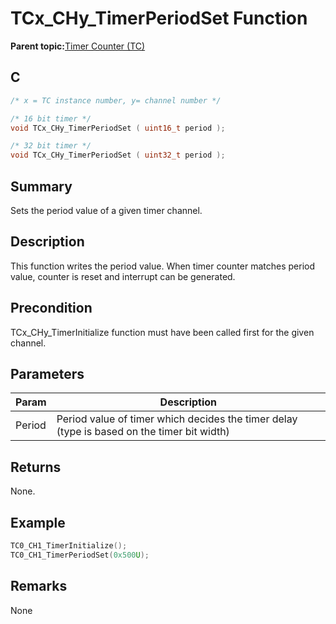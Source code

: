 # TCx\_CHy\_TimerPeriodSet Function

**Parent topic:**[Timer Counter \(TC\)](GUID-B7C79854-BBCD-49B3-9EA3-C379E6A5FCE0.md)

## C

```c
/* x = TC instance number, y= channel number */

/* 16 bit timer */
void TCx_CHy_TimerPeriodSet ( uint16_t period );

/* 32 bit timer */
void TCx_CHy_TimerPeriodSet ( uint32_t period );
```

## Summary

Sets the period value of a given timer channel.

## Description

This function writes the period value. When timer counter matches period value, counter is reset and interrupt can be generated.

## Precondition

TCx\_CHy\_TimerInitialize function must have been called first for the given channel.

## Parameters

|Param|Description|
|-----|-----------|
|Period|Period value of timer which decides the timer delay \(type is based on the timer bit width\)|

## Returns

None.

## Example

```c
TC0_CH1_TimerInitialize();
TC0_CH1_TimerPeriodSet(0x500U);
```

## Remarks

None

